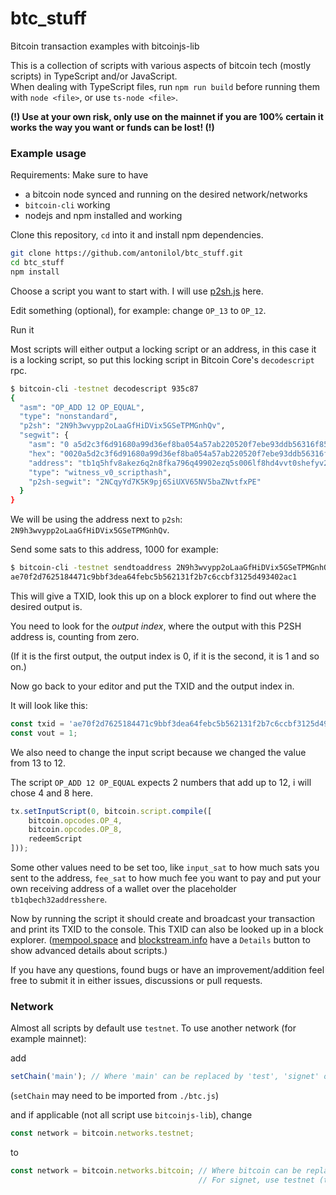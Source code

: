 # btc_stuff

Bitcoin transaction examples with bitcoinjs-lib

This is a collection of scripts with various aspects of bitcoin tech (mostly scripts) in TypeScript and/or JavaScript.
<br>
When dealing with TypeScript files, run `npm run build` before running them with `node <file>`, or use `ts-node <file>`.

**(!) Use at your own risk, only use on the mainnet if you are 100% certain it works the way you want or funds can be lost! (!)**

### Example usage

Requirements:
Make sure to have
- a bitcoin node synced and running on the desired network/networks
- `bitcoin-cli` working
- nodejs and npm installed and working

Clone this repository, `cd` into it and install npm dependencies.
```bash
git clone https://github.com/antonilol/btc_stuff.git
cd btc_stuff
npm install
```

Choose a script you want to start with.
I will use [p2sh.js](./p2sh.js) here.

Edit something (optional), for example: change `OP_13` to `OP_12`.

Run it

Most scripts will either output a locking script or an address,
in this case it is a locking script, so put this locking script
in Bitcoin Core's `decodescript` rpc.

```bash
$ bitcoin-cli -testnet decodescript 935c87
{
  "asm": "OP_ADD 12 OP_EQUAL",
  "type": "nonstandard",
  "p2sh": "2N9h3wvypp2oLaaGfHiDVix5GSeTPMGnhQv",
  "segwit": {
    "asm": "0 a5d2c3f6d91680a99d36ef8ba054a57ab220520f7ebe93ddb56316f85f292315",
    "hex": "0020a5d2c3f6d91680a99d36ef8ba054a57ab220520f7ebe93ddb56316f85f292315",
    "address": "tb1q5hfv8akez6q2n8fka796q49902ezq5s006lf8hd4vvt0shefyv2sw96epz",
    "type": "witness_v0_scripthash",
    "p2sh-segwit": "2NCqyYd7K5K9pj6SiUXV65NV5baZNvtfxPE"
  }
}
```

We will be using the address next to `p2sh`: `2N9h3wvypp2oLaaGfHiDVix5GSeTPMGnhQv`.

Send some sats to this address, 1000 for example:

```bash
$ bitcoin-cli -testnet sendtoaddress 2N9h3wvypp2oLaaGfHiDVix5GSeTPMGnhQv 0.00001000
ae70f2d7625184471c9bbf3dea64febc5b562131f2b7c6ccbf3125d493402ac1
```

This will give a TXID, look this up on a block explorer to find out where the desired output is.

You need to look for the _output index_, where the output with this P2SH address is, counting from zero.

(If it is the first output, the output index is 0, if it is the second, it is 1 and so on.)

Now go back to your editor and put the TXID and the output index in.

It will look like this:

```js
const txid = 'ae70f2d7625184471c9bbf3dea64febc5b562131f2b7c6ccbf3125d493402ac1'; // txid hex here
const vout = 1;
```

We also need to change the input script because we changed the value from 13 to 12.

The script `OP_ADD 12 OP_EQUAL` expects 2 numbers that add up to 12, i will chose 4 and 8 here.

```js
tx.setInputScript(0, bitcoin.script.compile([
	bitcoin.opcodes.OP_4,
	bitcoin.opcodes.OP_8,
	redeemScript
]));
```

Some other values need to be set too, like
`input_sat` to how much sats you sent to the address,
`fee_sat` to how much fee you want to pay and
put your own receiving address of a wallet over the placeholder `tb1qbech32addresshere`.

Now by running the script it should create and broadcast your transaction and print its TXID to the console.
This TXID can also be looked up in a block explorer.
([mempool.space](https://mempool.space) and [blockstream.info](https://blockstream.info) have a
`Details` button to show advanced details about scripts.)

If you have any questions, found bugs or have an improvement/addition feel free to submit it
in either issues, discussions or pull requests.

### Network

Almost all scripts by default use `testnet`. To use another network (for example mainnet):

add
```js
setChain('main'); // Where 'main' can be replaced by 'test', 'signet' or 'regtest'
```
(`setChain` may need to be imported from `./btc.js`)

and if applicable (not all script use `bitcoinjs-lib`), change
```js
const network = bitcoin.networks.testnet;
```
to
```js
const network = bitcoin.networks.bitcoin; // Where bitcoin can be replaced by testnet or regtest.
                                          // For signet, use testnet (they use the same address prefix).
```
